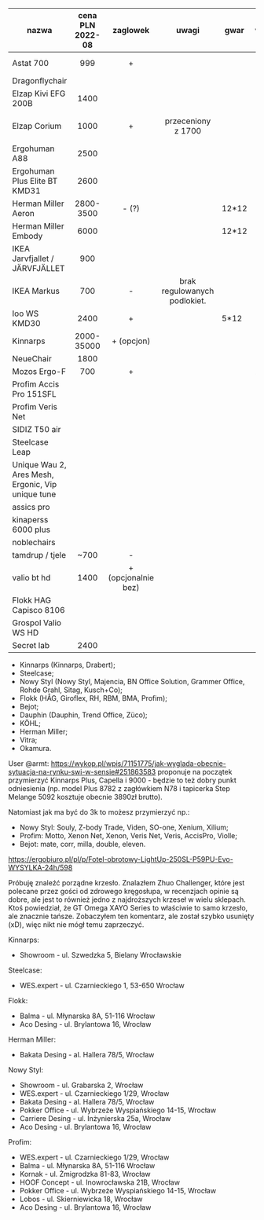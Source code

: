 | nazwa                                                | cena PLN 2022-08   | zaglowek            | uwagi                        | gwar  | waga  | link                                                                  |
| ---------------------------------------------------- | :----------------: | :-----------------: | :-------------------------:  | ----- | ----- | ----                                                                  |
| Astat 700                                            | 999                | +                   |                              |       |       | https://pl.genesis-zone.com/produkt/astat-700-black                   |
| Dragonflychair                                       |                    |                     |                              |       |       | https://www.dragonflychair.com/                                       |
| Elzap Kivi EFG 200B                                  | 1400               |                     |                              |       |       |                                                                       |
| Elzap Corium                                         | 1000               | +                   | przeceniony z 1700           |       |       | https://umstahl.pl/fotel-gabinetowy-elzap-corium-efg-300b,id1143.html |
| Ergohuman A88                                        | 2500               |                     |                              |       |       |                                                                       |
| Ergohuman Plus Elite BT KMD31                        | 2600               |                     |                              |       |       |                                                                       |
| Herman Miller Aeron                                  | 2800-3500          | - (?)               |                              | 12*12 |       |                                                                       |
| Herman Miller Embody                                 | 6000               |                     |                              | 12*12 |       |                                                                       |
| IKEA Jarvfjallet / JÄRVFJÄLLET                       | 900                |                     |                              |       |       |                                                                       |
| IKEA Markus                                          | 700                | -                   | brak regulowanych podlokiet. |       |       |                                                                       |
| Ioo WS KMD30                                         | 2400               | +                   |                              | 5*12  |       | https://www.centrumkrzesel.pl/fotel-ioo-ws-kmd30-24h/3343/p           |
| Kinnarps                                             | 2000-35000         | + (opcjon)          |                              |       |       |                                                                       |
| NeueChair                                            | 1800               |                     |                              |       |       |                                                                       |
| Mozos Ergo-F                                         | 700                | +                   |                              |       | 20kg  |                                                                       |
| Profim Accis Pro 151SFL                              |                    |                     |                              |       |       |                                                                       |
| Profim Veris Net                                     |                    |                     |                              |       |       |                                                                       |
| SIDIZ T50 air                                        |                    |                     |                              |       |       |                                                                       |
| Steelcase Leap                                       |                    |                     |                              |       |       |                                                                       |
| Unique Wau 2, Ares Mesh, Ergonic, Vip   unique tune  |                    |                     |                              |       |       |                                                                       |
| assics pro                                           |                    |                     |                              |       |       |                                                                       |
| kinaperss 6000 plus                                  |                    |                     |                              |       |       |                                                                       |
| noblechairs                                          |                    |                     |                              |       |       |                                                                       |
| tamdrup / tjele                                      | ~700               | -                   |                              |       |       |                                                                       |
| valio bt hd                                          | 1400               | + (opcjonalnie bez) |                              |       |       |                                                                       |
| Flokk HAG Capisco 8106                               |                    |                     |                              |       |       |                                                                       |
| Grospol Valio WS HD                                  |                    |                     |                              |       |       |                                                                       |
| Secret lab                                           | 2400               |                     |                              |       |       |                                                                       |



- Kinnarps (Kinnarps, Drabert);
- Steelcase;
- Nowy Styl (Nowy Styl, Majencia, BN Office Solution, Grammer Office, Rohde Grahl, Sitag, Kusch+Co);
- Flokk (HÅG, Giroflex, RH, RBM, BMA, Profim);
- Bejot;
- Dauphin (Dauphin, Trend Office, Züco);
- KÖHL;
- Herman Miller;
- Vitra;
- Okamura.


User @armt:
https://wykop.pl/wpis/71151775/jak-wyglada-obecnie-sytuacja-na-rynku-swi-w-sensie#251863583
proponuje na początek przymierzyć Kinnarps Plus, Capella i 9000 - będzie to też dobry punkt odniesienia (np. model Plus 8782 z zagłówkiem N78 i tapicerka Step Melange 5092 kosztuje obecnie 3890zł brutto).

Natomiast jak ma być do 3k to możesz przymierzyć np.:
- Nowy Styl: Souly, Z-body Trade, Viden, SO-one, Xenium, Xilium;
- Profim: Motto, Xenon Net, Xenon, Veris Net, Veris, AccisPro, Violle;
- Bejot: mate, corr, milla, double, eleven.

https://ergobiuro.pl/pl/p/Fotel-obrotowy-LightUp-250SL-P59PU-Evo-WYSYLKA-24h/598


 Próbuję znaleźć porządne krzesło. Znalazłem Zhuo Challenger, które jest polecane przez gości od zdrowego kręgosłupa, w recenzjach opinie są dobre, ale jest to również jedno z najdroższych krzeseł w wielu sklepach. Ktoś powiedział, że GT Omega XAYO Series to właściwie to samo krzesło, ale znacznie tańsze. Zobaczyłem ten komentarz, ale został szybko usunięty (xD), więc nikt nie mógł temu zaprzeczyć.



Kinnarps:
- Showroom - ul. Szwedzka 5, Bielany Wrocławskie

Steelcase:
- WES.expert - ul. Czarnieckiego 1, 53-650 Wrocław

Flokk:
- Balma - ul. Młynarska 8A, 51-116 Wrocław
- Aco Desing - ul. Brylantowa 16, Wrocław

Herman Miller:
- Bakata Desing - al. Hallera 78/5, Wrocław

Nowy Styl:
- Showroom - ul. Grabarska 2, Wrocław
- WES.expert - ul. Czarnieckiego 1/29, Wrocław
- Bakata Desing - al. Hallera 78/5, Wrocław
- Pokker Office - ul. Wybrzeże Wyspiańskiego 14-15, Wrocław
- Carriere Desing - ul. Inżynierska 25a, Wrocław
- Aco Desing - ul. Brylantowa 16, Wrocław

Profim:
- WES.expert - ul. Czarnieckiego 1/29, Wrocław
- Balma - ul. Młynarska 8A, 51-116 Wrocław
- Kornak - ul. Żmigrodzka 81-83, Wrocław
- HOOF Concept - ul. Inowrocławska 21B, Wrocław
- Pokker Office - ul. Wybrzeże Wyspiańskiego 14-15, Wrocław
- Lobos - ul. Skierniewicka 18, Wrocław
- Aco Desing - ul. Brylantowa 16, Wrocław


